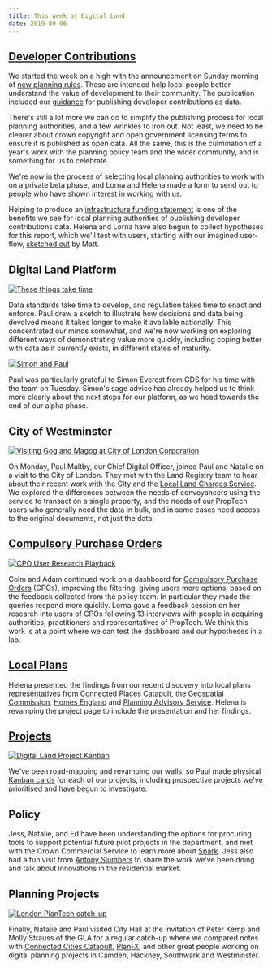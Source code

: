 ```yaml
---
title: This week at Digital Land
date: 2019-09-06
---
```


## [Developer Contributions](https://digital-land.github.io/project/developer-contributions/)
We started the week on a high with the announcement on Sunday morning of [new planning rules](https://www.gov.uk/government/news/communities-to-see-how-housing-developers-cash-benefits-them-thanks-to-new-planning-rules). These are intended help local people better understand the value of development to their community. The publication included our [guidance](https://www.gov.uk/guidance/publish-your-developer-contributions-data) for publishing developer contributions as data.

There's still a lot more we can do to simplify the publishing process for local planning authorities, and a few wrinkles to iron out. Not least, we need to be clearer about crown copyright and open government licensing terms to ensure it is published as open data. All the same, this is the culmination of a year's work with the planning policy team and the wider community, and is something for us to celebrate.

We're now in the process of selecting local planning authorities to work with on a private beta phase, and Lorna and Helena made a form to send out to people who have shown interest in working with us.

Helping to produce an [infrastructure funding statement](https://www.gov.uk/guidance/community-infrastructure-levy#para17) is one of the benefits we see for local planning authorities of publishing developer contributions data. Helena and Lorna have also begun to collect hypotheses for this report, which we'll test with users, starting with our imagined user-flow, [sketched out](https://drive.google.com/file/d/1qZkIBw0-a-_Tr-dwaikqBDGdLmQjtisP/edit) by Matt.

## Digital Land Platform
<a href="https://www.flickr.com/photos/psd/48671872277/in/dateposted-public/" title="These things take time"><img src="https://live.staticflickr.com/65535/48671872277_5304e4f87d_b.jpg" alt="These things take time"></a>

Data standards take time to develop, and regulation takes time to enact and enforce. Paul drew a sketch to illustrate how decisions and data being devolved means it takes longer to make it available nationally. This concentrated our minds somewhat, and we're now working on exploring different ways of demonstrating value more quickly, including coping better with data as it currently exists, in different states of maturity.

<a href="https://www.flickr.com/photos/psd/48711999543/in/dateposted/" title="Simon and Paul"><img src="https://live.staticflickr.com/65535/48711999543_4746170149_b.jpg" alt="Simon and Paul"></a>

Paul was particularly grateful to Simon Everest from GDS for his time with the team on Tuesday. Simon's sage advice has already helped us to think more clearly about the next steps for our platform, as we head towards the end of our alpha phase. 

## City of Westminster
<a href="https://www.flickr.com/photos/psd/48664779481/in/dateposted-public/" title="Visiting Gog and Magog at City of London Corporation"><img src="https://live.staticflickr.com/65535/48664779481_9a29c24234_b.jpg" alt="Visiting Gog and Magog at City of London Corporation"></a>

On Monday, Paul Maltby, our Chief Digital Officer, joined Paul and Natalie on a visit to the City of London. They met with the Land Registry team to hear about their recent work with the City and the <a href="https://search-local-land-charges.service.gov.uk/">Local Land Charges Service</a>. We explored the differences between the needs of conveyancers using the service to transact on a single property, and the needs of our PropTech users who generally need the data in bulk, and in some cases need access to the original documents, not just the data.

## [Compulsory Purchase Orders](https://digital-land.github.io/project/compulsory-purchase-orders/)
<a href="https://www.flickr.com/photos/psd/48678977177/in/dateposted/" title="CPO User Research Playback"><img src="https://live.staticflickr.com/65535/48678977177_7f300f3483_b.jpg" alt="CPO User Research Playback"></a>

Colm and Adam continued work on a dashboard for [Compulsory Purchase Orders](https://digital-land.github.io/project/compulsory-purchase-orders/) (CPOs), improving the filtering, giving users more options, based on the feedback collected from the policy team. In particular they made the queries respond more quickly.  Lorna gave a feedback session on her research into users of CPOs following 13 interviews with people in acquiring authorities, practitioners and representatives of PropTech. We think this work is at a point where we can test the dashboard and our hypotheses in a lab.

## [Local Plans](https://digital-land.github.io/project/local-plans/)
Helena presented the findings from our recent discovery into local plans representatives from [Connected Places Catapult](https://futurecities.catapult.org.uk/), the [Geospatial Commission](https://www.gov.uk/government/organisations/geospatial-commission), [Homes England](https://www.gov.uk/government/organisations/homes-england) and [Planning Advisory Service](https://local.gov.uk/pas). Helena is revamping the project page to include the presentation and her findings.

## [Projects](https://digital-land.github.io/project/)
<a href="https://www.flickr.com/photos/psd/48665085338/in/dateposted-public/" title="Kanban"><img src="https://live.staticflickr.com/65535/48665085338_cfec8d7774_b.jpg" alt="Digital Land Project Kanban"></a>

We've been road-mapping and revamping our walls, so Paul made physical [Kanban cards](https://digital-land.github.io/project-kanban-cards/) for each of our projects, including prospective projects we've prioritised and have begun to investigate.

## Policy
Jess, Natalie, and Ed have been understanding the options for procuring tools to support potential future pilot projects in the department, and met with the Crown Commercial Service to learn more about [Spark](https://www.crowncommercial.gov.uk/agreements/RM6094). Jess also had a fun visit from [Antony Slumbers](https://twitter.com/antonyslumbers) to share the work we've been doing and talk about innovations in the residential market.

## Planning Projects
<a href="https://www.flickr.com/photos/psd/48688284732/in/dateposted-public/" title="London PlanTech catch-up"><img src="https://live.staticflickr.com/65535/48688284732_c9bb8d1bd9_b.jpg" alt="London PlanTech catch-up"></a>

Finally, Natalie and Paul visited City Hall at the invitation of Peter Kemp and Molly Strauss of the GLA for a regular catch-up where we compared notes with [Connected Cities Catapult](https://futurecities.catapult.org.uk/), [Plan-X](https://www.planx.uk/), and other great people working on digital planning projects in Camden, Hackney, Southwark and Westminster.
